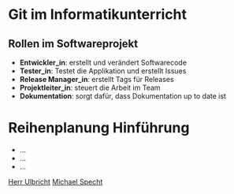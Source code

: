 # Git im Informatikunterricht


## Rollen im Softwareprojekt
- **Entwickler_in**: erstellt und verändert Softwarecode
- **Tester_in**: Testet die Applikation und erstellt Issues
- **Release Manager_in**: erstellt Tags für Releases
- **Projektleiter_in**: steuert die Arbeit im Team
- **Dokumentation**: sorgt dafür, dass Dokumentation up to date ist


# Reihenplanung Hinführung
- ...
- ...
- ...

[Herr Ulbricht](kapitel_7.md)
[Michael Specht](specht.md)
